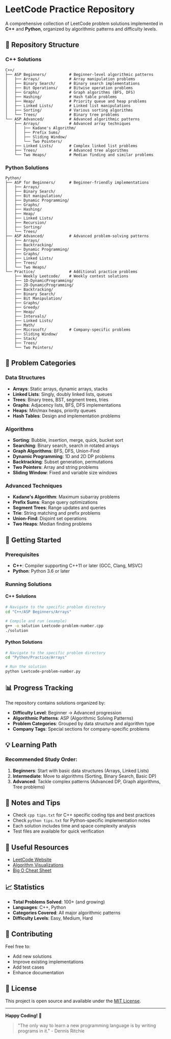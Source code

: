 # LeetCode Practice Repository

A comprehensive collection of LeetCode problem solutions implemented in **C++** and **Python**, organized by algorithmic patterns and difficulty levels.

## 📁 Repository Structure

### C++ Solutions
```
C++/
├── ASP Beginners/          # Beginner-level algorithmic patterns
│   ├── Arrays/             # Array manipulation problems
│   ├── Binary Search/      # Binary search implementations
│   ├── Bit Operations/     # Bitwise operation problems
│   ├── Graphs/             # Graph algorithms (BFS, DFS)
│   ├── Hashing/            # Hash table problems
│   ├── Heap/               # Priority queue and heap problems
│   ├── Linked Lists/       # Linked list manipulations
│   ├── Sorting/            # Various sorting algorithms
│   └── Trees/              # Binary tree problems
└── ASP Advanced/           # Advanced algorithmic patterns
    ├── Arrays/             # Advanced array techniques
    │   ├── Kadane's Algorithm/
    │   ├── Prefix Sums/
    │   ├── Sliding Window/
    │   └── Two Pointers/
    ├── Linked Lists/       # Complex linked list problems
    ├── Trees/              # Advanced tree algorithms
    └── Two Heaps/          # Median finding and similar problems
```

### Python Solutions
```
Python/
├── ASP for Beginners/      # Beginner-friendly implementations
│   ├── Arrays/
│   ├── Binary Search/
│   ├── Bit manipulation/
│   ├── Dynamic Programming/
│   ├── Graphs/
│   ├── Hashing/
│   ├── Heap/
│   ├── Linked Lists/
│   ├── Recursion/
│   ├── Sorting/
│   └── Trees/
├── ASP Advanced/           # Advanced problem-solving patterns
│   ├── Arrays/
│   ├── Backtracking/
│   ├── Dynamic Programming/
│   ├── Graphs/
│   ├── Linked Lists/
│   ├── Trees/
│   └── Two Heaps/
└── Practice/               # Additional practice problems
    ├── Weekly Leetcode/    # Weekly contest solutions
    ├── 1D-DynamicProgramming/
    ├── 2D-DynamicProgramming/
    ├── Backtracking/
    ├── Binary Search/
    ├── Bit Manipulation/
    ├── Graphs/
    ├── Greedy/
    ├── Heap/
    ├── Intervals/
    ├── Linked Lists/
    ├── Math/
    ├── Microsoft/          # Company-specific problems
    ├── Sliding Window/
    ├── Stack/
    ├── Trees/
    └── Two Pointers/
```

## 🎯 Problem Categories

### Data Structures
- **Arrays**: Static arrays, dynamic arrays, stacks
- **Linked Lists**: Singly, doubly linked lists, queues
- **Trees**: Binary trees, BST, segment trees, tries
- **Graphs**: Adjacency lists, BFS, DFS implementations
- **Heaps**: Min/max heaps, priority queues
- **Hash Tables**: Design and implementation problems

### Algorithms
- **Sorting**: Bubble, insertion, merge, quick, bucket sort
- **Searching**: Binary search, search in rotated arrays
- **Graph Algorithms**: BFS, DFS, Union-Find
- **Dynamic Programming**: 1D and 2D DP problems
- **Backtracking**: Subset generation, permutations
- **Two Pointers**: Array and string problems
- **Sliding Window**: Fixed and variable size windows

### Advanced Techniques
- **Kadane's Algorithm**: Maximum subarray problems
- **Prefix Sums**: Range query optimizations
- **Segment Trees**: Range updates and queries
- **Trie**: String matching and prefix problems
- **Union-Find**: Disjoint set operations
- **Two Heaps**: Median finding problems

## 🚀 Getting Started

### Prerequisites
- **C++**: Compiler supporting C++11 or later (GCC, Clang, MSVC)
- **Python**: Python 3.6 or later

### Running Solutions

#### C++ Solutions
```bash
# Navigate to the specific problem directory
cd "C++/ASP Beginners/Arrays"

# Compile and run (example)
g++ -o solution Leetcode-problem-number.cpp
./solution
```

#### Python Solutions
```bash
# Navigate to the specific problem directory
cd "Python/Practice/Arrays"

# Run the solution
python Leetcode-problem-number.py
```

## 📊 Progress Tracking

The repository contains solutions organized by:
- **Difficulty Level**: Beginner → Advanced progression
- **Algorithmic Patterns**: ASP (Algorithmic Solving Patterns)
- **Problem Categories**: Grouped by data structure and algorithm type
- **Company Tags**: Special sections for company-specific problems

## 💡 Learning Path

### Recommended Study Order:
1. **Beginners**: Start with basic data structures (Arrays, Linked Lists)
2. **Intermediate**: Move to algorithms (Sorting, Binary Search, Basic DP)
3. **Advanced**: Tackle complex patterns (Advanced DP, Graph algorithms, Tree problems)

## 📝 Notes and Tips

- Check `cpp tips.txt` for C++ specific coding tips and best practices
- Check `python tips.txt` for Python-specific implementation notes
- Each solution includes time and space complexity analysis
- Test files are available for quick verification

## 🔗 Useful Resources

- [LeetCode Website](https://leetcode.com/)
- [Algorithm Visualizations](https://visualgo.net/)
- [Big O Cheat Sheet](https://www.bigocheatsheet.com/)

## 📈 Statistics

- **Total Problems Solved**: 100+ (and growing)
- **Languages**: C++, Python
- **Categories Covered**: All major algorithmic patterns
- **Difficulty Levels**: Easy, Medium, Hard

## 🤝 Contributing

Feel free to:
- Add new solutions
- Improve existing implementations
- Add test cases
- Enhance documentation

## 📄 License

This project is open source and available under the [MIT License](LICENSE).

---

**Happy Coding! 🚀**

> "The only way to learn a new programming language is by writing programs in it." - Dennis Ritchie
